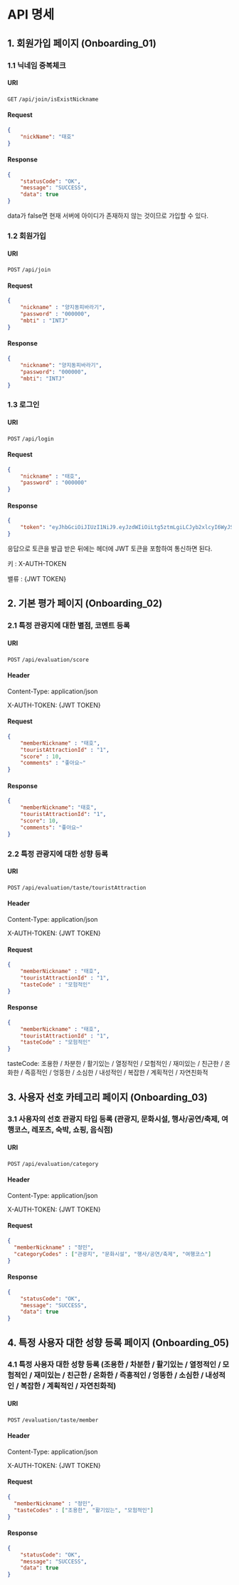 # API 명세
## 1. 회원가입 페이지 (Onboarding_01)
### 1.1 닉네임 중복체크
#### URI
``GET`` ``/api/join/isExistNickname``
#### Request
```json
{
    "nickName": "태호"
}
```
#### Response
```json
{
    "statusCode": "OK",
    "message": "SUCCESS",
    "data": true
}
```
data가 false면 현재 서버에 아이디가 존재하지 않는 것이므로 가입할 수 있다.

### 1.2 회원가입
#### URI
``POST`` ``/api/join``
#### Request
```json
{
    "nickname" : "양지동피바라기",
    "password" : "000000",
    "mbti" : "INTJ"
}
```
#### Response
```json
{
    "nickname": "양지동피바라기",
    "password": "000000",
    "mbti": "INTJ"
}
```

### 1.3 로그인
#### URI
``POST`` ``/api/login``
#### Request
```json
{
    "nickname" : "태호",
    "password" : "000000"
}
```
#### Response
```json
{
    "token": "eyJhbGciOiJIUzI1NiJ9.eyJzdWIiOiLtg5ztmLgiLCJyb2xlcyI6WyJST0xFX1VTRVIiXSwiaWF0IjoxNjU1NDc0NTkwLCJleHAiOjE2NTU1NjA5OTB9.3WK2rtd1iD-LusVcNTnrkBGB6yi1vO-IL2dhy2ZghIE"
}
```
응답으로 토큰을 발급 받은 뒤에는 헤더에 JWT 토큰을 포함하여 통신하면 된다.

키 : X-AUTH-TOKEN

밸류 : {JWT TOKEN}

## 2. 기본 평가 페이지 (Onboarding_02)
###  2.1 특정 관광지에 대한 별점, 코멘트 등록
#### URI
``POST`` ``/api/evaluation/score``
#### Header
Content-Type: application/json

X-AUTH-TOKEN: {JWT TOKEN}
#### Request
```json
{
    "memberNickname" : "태호",
    "touristAttractionId" : "1",
    "score" : 10,
    "comments" : "좋아요~"   
}
```
#### Response
```json
{
    "memberNickname": "태호",
    "touristAttractionId": "1",
    "score": 10,
    "comments": "좋아요~"
}
```

###  2.2 특정 관광지에 대한 성향 등록
#### URI
``POST`` ``/api/evaluation/taste/touristAttraction``
#### Header
Content-Type: application/json

X-AUTH-TOKEN: {JWT TOKEN}
#### Request
```json
{
    "memberNickname" : "태호",
    "touristAttractionId" : "1",
    "tasteCode" : "모험적인"
}
```
#### Response
```json
{
    "memberNickname" : "태호",
    "touristAttractionId" : "1",
    "tasteCode" : "모험적인"
}
```
tasteCode: 조용한 / 차분한 / 활기있는 / 열정적인 / 모험적인 / 재미있는 / 친근한 / 온화한 / 즉흥적인 / 엉뚱한 / 소심한 / 내성적인 / 복잡한 / 계획적인 / 자연친화적

## 3. 사용자 선호 카테고리 페이지 (Onboarding_03)
###  3.1 사용자의 선호 관광지 타입 등록 (관광지, 문화시설, 행사/공연/축제, 여행코스, 레포츠, 숙박, 쇼핑, 음식점)
#### URI
``POST`` ``/api/evaluation/category``
#### Header
Content-Type: application/json

X-AUTH-TOKEN: {JWT TOKEN}
#### Request
```json
{
  "memberNickname" : "정민",
  "categoryCodes" : ["관광지", "문화시설", "행사/공연/축제", "여행코스"]
}
```
#### Response
```json
{
    "statusCode": "OK",
    "message": "SUCCESS",
    "data": true
}
```

## 4. 특정 사용자 대한 성향 등록 페이지 (Onboarding_05)
###  4.1 특정 사용자 대한 성향 등록 (조용한 / 차분한 / 활기있는 / 열정적인 / 모험적인 / 재미있는 / 친근한 / 온화한 / 즉흥적인 / 엉뚱한 / 소심한 / 내성적인 / 복잡한 / 계획적인 / 자연친화적)
#### URI
``POST`` ``/evaluation/taste/member``
#### Header
Content-Type: application/json

X-AUTH-TOKEN: {JWT TOKEN}
#### Request
```json
{
  "memberNickname" : "정민",
  "tasteCodes" : ["조용한", "활기있는", "모험적인"]
}
```
#### Response
```json
{
    "statusCode": "OK",
    "message": "SUCCESS",
    "data": true
}
```
